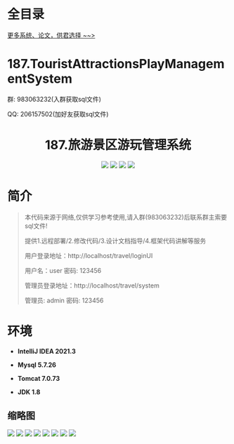 # 全目录

[更多系统、论文，供君选择 ~~>](https://www.yuque.com/wisebit/blog)

# 187.TouristAttractionsPlayManagementSystem

<p>群: 983063232(入群获取sql文件)</p>
<p>QQ: 206157502(加好友获取sql文件)</p>

<p><h1 align="center">187.旅游景区游玩管理系统</h1></p>


<p align="center">
	<img src="https://img.shields.io/badge/jdk-1.8-orange.svg"/>
    <img src="https://img.shields.io/badge/springboot-5.x-lightgrey.svg"/>
    <img src="https://img.shields.io/badge/html-3.x-blue.svg"/>
    <img src="https://img.shields.io/badge/mybatis-5.x-yellow.svg"/>
</p>

# 简介


> 本代码来源于网络,仅供学习参考使用,请入群(983063232)后联系群主索要sql文件!
>
> 提供1.远程部署/2.修改代码/3.设计文档指导/4.框架代码讲解等服务
>
> 用户登录地址：http://localhost/travel/loginUI
>
> 用户名：user   密码: 123456
> 
> 管理员登录地址：http://localhost/travel/system
>
> 管理员: admin   密码: 123456
>


# 环境

- <b>IntelliJ IDEA 2021.3</b>

- <b>Mysql 5.7.26</b>

- <b>Tomcat 7.0.73</b>

- <b>JDK 1.8</b>




## 缩略图

![](https://bitwise.oss-cn-heyuan.aliyuncs.com/2024/9/10/ea259972-5460-49d2-b5bc-3a318018bd4d.png)
![](https://bitwise.oss-cn-heyuan.aliyuncs.com/2024/9/10/b015111f-f742-4abe-9c30-41947cadb105.png)
![](https://bitwise.oss-cn-heyuan.aliyuncs.com/2024/9/10/6a180965-dfd6-46c3-8fef-62d09655ca9e.png)
![](https://bitwise.oss-cn-heyuan.aliyuncs.com/2024/9/10/b4b259c8-f315-45ef-9f12-6ea950767438.png)
![](https://bitwise.oss-cn-heyuan.aliyuncs.com/2024/9/10/870ef1ee-4937-4d7c-8f0d-51410c83ea46.png)
![](https://bitwise.oss-cn-heyuan.aliyuncs.com/2024/9/10/9adc517b-ac7c-4b14-9716-101f7ac2a7df.png)
![](https://bitwise.oss-cn-heyuan.aliyuncs.com/2024/9/10/f6fa0ba3-fd97-4f90-ad87-6290ebe38a92.png)
![](https://bitwise.oss-cn-heyuan.aliyuncs.com/2024/9/10/8db8aa06-254b-4c92-b04e-fb67a62f7348.png)


